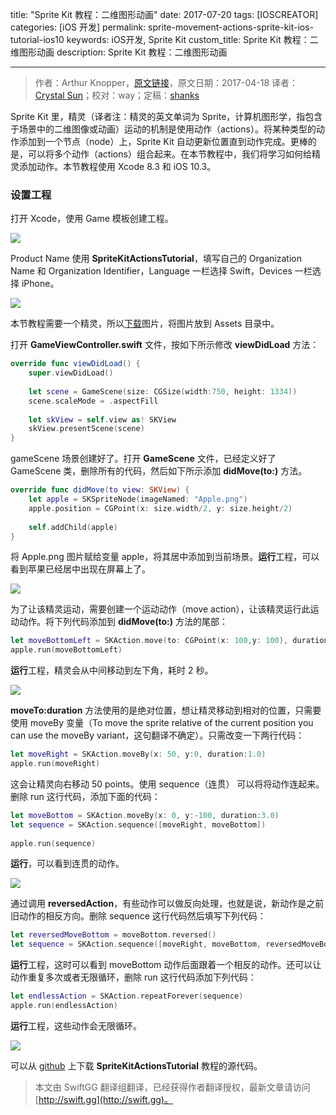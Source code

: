 title: "Sprite Kit 教程：二维图形动画"
date: 2017-07-20
tags: [IOSCREATOR]
categories: [iOS 开发]
permalink: sprite-movement-actions-sprite-kit-ios-tutorial-ios10
keywords: iOS开发, Sprite Kit
custom_title: Sprite Kit 教程：二维图形动画
description: Sprite Kit 教程：二维图形动画

---
> 作者：Arthur Knopper，[原文链接](https://www.ioscreator.com/tutorials/sprite-movement-actions-sprite-kit-ios-tutorial-ios10)，原文日期：2017-04-18
> 译者：[Crystal Sun](http://www.jianshu.com/users/7a2d2cc38444/latest_articles)；校对：way；定稿：[shanks](http://codebuild.me/)
  







<!--此处开始正文-->

Sprite Kit 里，精灵（译者注：精灵的英文单词为 Sprite，计算机图形学，指包含于场景中的二维图像或动画）运动的机制是使用动作（actions）。将某种类型的动作添加到一个节点（node）上，Sprite Kit 自动更新位置直到动作完成。更棒的是，可以将多个动作（actions）组合起来。在本节教程中，我们将学习如何给精灵添加动作。本节教程使用 Xcode 8.3 和 iOS 10.3。
<!--more-->

### 设置工程

打开 Xcode，使用 Game 模板创建工程。

![](https://swift.gg/img/articles/sprite-movement-actions-sprite-kit-ios-tutorial-ios10/xcode-game-templateformat=1500w1500530564.45)

Product Name 使用 **SpriteKitActionsTutorial**，填写自己的 Organization Name 和 Organization Identifier，Language 一栏选择 Swift，Devices 一栏选择 iPhone。

![](https://swift.gg/img/articles/sprite-movement-actions-sprite-kit-ios-tutorial-ios10/spritekit-actions-projectformat=1500w1500530565.94)

本节教程需要一个精灵，所以[下载](https://www.ioscreator.com/s/Apple.png)图片，将图片放到 Assets 目录中。

打开 **GameViewController.swift** 文件，按如下所示修改 **viewDidLoad** 方法：

```swift
override func viewDidLoad() {
    super.viewDidLoad()
        
    let scene = GameScene(size: CGSize(width:750, height: 1334))
    scene.scaleMode = .aspectFill
        
    let skView = self.view as! SKView
    skView.presentScene(scene)
}
```

gameScene 场景创建好了。打开 **GameScene** 文件，已经定义好了 GameScene 类，删除所有的代码，然后如下所示添加 **didMove(to:)** 方法。

```swift
override func didMove(to view: SKView) {
    let apple = SKSpriteNode(imageNamed: "Apple.png")
    apple.position = CGPoint(x: size.width/2, y: size.height/2)
        
    self.addChild(apple)
}
```

将 Apple.png 图片赋给变量 apple，将其居中添加到当前场景。**运行**工程，可以看到苹果已经居中出现在屏幕上了。

![](https://swift.gg/img/articles/sprite-movement-actions-sprite-kit-ios-tutorial-ios10/center-spritekit-simulatorformat=750w1500530566.73)

为了让该精灵运动，需要创建一个运动动作（move action），让该精灵运行此运动动作。将下列代码添加到 **didMove(to:)** 方法的尾部：

```swift
let moveBottomLeft = SKAction.move(to: CGPoint(x: 100,y: 100), duration:2.0)
apple.run(moveBottomLeft)
```

**运行**工程，精灵会从中间移动到左下角，耗时 2 秒。

![](https://swift.gg/img/articles/sprite-movement-actions-sprite-kit-ios-tutorial-ios10/bottomleft-spritekit-simulatorformat=750w1500530567.46)

**moveTo:duration** 方法使用的是绝对位置，想让精灵移动到相对的位置，只需要使用 moveBy 变量（To move the sprite relative of the current position you can use the moveBy variant，这句翻译不确定）。只需改变一下两行代码：

```swift
let moveRight = SKAction.moveBy(x: 50, y:0, duration:1.0)
apple.run(moveRight)
```

这会让精灵向右移动 50 points。使用 sequence（连贯） 可以将将动作连起来。删除 run 这行代码，添加下面的代码：

```swift
let moveBottom = SKAction.moveBy(x: 0, y:-100, duration:3.0)
let sequence = SKAction.sequence([moveRight, moveBottom])
        
apple.run(sequence)
```

**运行**，可以看到连贯的动作。

![](https://swift.gg/img/articles/sprite-movement-actions-sprite-kit-ios-tutorial-ios10/sequence-spritekit-simulatorformat=750w1500530568.15)

通过调用 **reversedAction**，有些动作可以做反向处理，也就是说，新动作是之前旧动作的相反方向。删除 sequence 这行代码然后填写下列代码：

```swift
let reversedMoveBottom = moveBottom.reversed()
let sequence = SKAction.sequence([moveRight, moveBottom, reversedMoveBottom])
```

**运行**工程，这时可以看到 moveBottom 动作后面跟着一个相反的动作。还可以让动作重复多次或者无限循环，删除 run 这行代码添加下列代码：

```swift
let endlessAction = SKAction.repeatForever(sequence)
apple.run(endlessAction)
```

**运行**工程，这些动作会无限循环。

![](https://swift.gg/img/articles/sprite-movement-actions-sprite-kit-ios-tutorial-ios10/repeat-forever-spritekit-simulatorformat=750w1500530569.94)

可以从 [github](https://github.com/ioscreator/ioscreator) 上下载 **SpriteKitActionsTutorial** 教程的源代码。
> 本文由 SwiftGG 翻译组翻译，已经获得作者翻译授权，最新文章请访问 [http://swift.gg](http://swift.gg)。